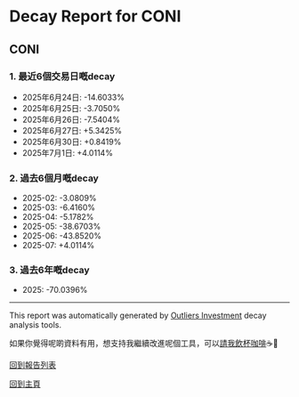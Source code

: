 # Decay Report for CONI

## CONI

### 1. 最近6個交易日嘅decay

- 2025年6月24日: -14.6033%
- 2025年6月25日: -3.7050%
- 2025年6月26日: -7.5404%
- 2025年6月27日: +5.3425%
- 2025年6月30日: +0.8419%
- 2025年7月1日: +4.0114%

### 2. 過去6個月嘅decay

- 2025-02: -3.0809%
- 2025-03: -6.4160%
- 2025-04: -5.1782%
- 2025-05: -38.6703%
- 2025-06: -43.8520%
- 2025-07: +4.0114%

### 3. 過去6年嘅decay

- 2025: -70.0396%

------------------------------
This report was automatically generated by [Outliers Investment](https://outliersecon.github.io/Outliers-Investment/) decay analysis tools.

如果你覺得呢啲資料有用，想支持我繼續改進呢個工具，可以[請我飲杯咖啡](https://buymeacoffee.com/outliersecon)☕🙏

[回到報告列表](https://outliersecon.github.io/Outliers-Investment/reports/reports_public)

[回到主頁](https://outliersecon.github.io/Outliers-Investment/)